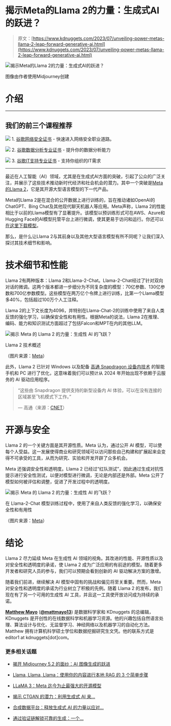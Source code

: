 # 揭示Meta的Llama 2的力量：生成式AI的跃进？

> 原文：[https://www.kdnuggets.com/2023/07/unveiling-power-metas-llama-2-leap-forward-generative-ai.html](https://www.kdnuggets.com/2023/07/unveiling-power-metas-llama-2-leap-forward-generative-ai.html)

![揭示Meta的Llama 2的力量：生成式AI的跃进？](../Images/9fb2ec446842418cda7f5ee1c30928b3.png)

图像由作者使用Midjourney创建

# 介绍

* * *

## 我们的前三个课程推荐

![](../Images/0244c01ba9267c002ef39d4907e0b8fb.png) 1\. [谷歌网络安全证书](https://www.kdnuggets.com/google-cybersecurity) - 快速进入网络安全职业道路。

![](../Images/e225c49c3c91745821c8c0368bf04711.png) 2\. [谷歌数据分析专业证书](https://www.kdnuggets.com/google-data-analytics) - 提升你的数据分析能力

![](../Images/0244c01ba9267c002ef39d4907e0b8fb.png) 3\. [谷歌IT支持专业证书](https://www.kdnuggets.com/google-itsupport) - 支持你组织的IT需求

* * *

最近在人工智能（AI）领域，尤其是在生成式AI方面的突破，引起了公众的广泛关注，并展示了这些技术推动新时代经济和社会机会的潜力。其中一个突破是[Meta的Llama 2](https://ai.meta.com/llama/)，它是其开源大型语言模型的下一代产品。

Meta的Llama 2是在混合的公开数据上进行训练的，旨在推动诸如OpenAI的ChatGPT、Bing Chat及其他现代聊天机器人等应用。Meta声称，Llama 2的性能相比于以前的Llama模型有了显著提升。该模型以预训练形式可在AWS、Azure和Hugging Face的AI模型托管平台上进行微调，使其更易于访问和运行。你还可以[在这里下载模型](https://ai.meta.com/resources/models-and-libraries/llama-downloads/)。

那么，是什么让Llama 2与其前身以及其他大型语言模型有所不同呢？让我们深入探讨其技术细节和影响。

# 技术细节和性能

Llama 2有两种版本：Llama 2和Llama-2-Chat。Llama-2-Chat经过了针对双向对话的微调。这两个版本都进一步细分为不同复杂度的模型：70亿参数、130亿参数和700亿参数模型。这些模型在两万亿个令牌上进行训练，比第一个Llama模型多40%，包括超过100万个人工注释。

Llama 2的上下文长度为4096，并特别在Llama-Chat-2的训练中使用了来自人类反馈的强化学习，以确保安全性和有用性。根据Meta的说法，Llama 2在推理、编码、能力和知识测试方面超过了包括Falcon和MPT在内的其他LLM。

![揭示 Meta 的 Llama 2 的力量：生成性 AI 的飞跃？](../Images/efa52708aabb29cb8efc3fca62429540.png)

Llama 2 技术概述

（图片来源：[Meta](https://ai.meta.com/llama/)）

此外，Llama 2 已针对 Windows 以及配备 [高通 Snapdragon 设备内技术](https://www.qualcomm.com/snapdragon) 的智能手机和 PC 进行了优化，这意味着我们可以预计从 2024 年开始出现不依赖于云服务的 AI 驱动应用程序。

> “这些由 Snapdragon 提供支持的新型设备内 AI 体验，可以在没有连接的区域甚至飞机模式下工作。”
> 
> — 高通（来源：[CNET](https://www.cnet.com/tech/meta-teams-up-with-microsoft-qualcomm-on-llama-2-ai-large-language-model/)）

# 开源与安全

Llama 2 的一个关键方面是其开源性质。Meta 认为，通过公开 AI 模型，可以使每个人受益。这一发展使得商业和研究领域可以访问那些自己构建和扩展起来会变得不可承受的工具，从而为研究、实验和开发开辟了众多机会。

Meta 还强调安全性和透明度。Llama 2 已经过“红队测试”，因此通过生成对抗性提示进行安全性测试，以便对模型进行微调，无论是内部还是外部。Meta 公开了模型如何被评估和调整，促进了开发过程中的透明度。

![揭示 Meta 的 Llama 2 的力量：生成性 AI 的飞跃？](../Images/78e4e874273f4ad8e9773b74a492cd97.png)

在 Llama-2-Chat 模型训练过程中，使用了来自人类反馈的强化学习，以确保安全性和有用性

（图片来源：[Meta](https://ai.meta.com/resources/models-and-libraries/llama/)）

# 结论

Llama 2 尽力延续 Meta 在生成性 AI 领域的视角。其改进的性能、开源性质以及对安全性和透明度的承诺，使 Llama 2 成为广泛应用的有前途的模型。随着更多开发者和研究人员的参与，我们可以预期会看到创新的 AI 驱动解决方案的激增。

随着我们前进，继续解决 AI 模型中固有的挑战和偏见将至关重要。然而，Meta 对安全性和透明度的承诺为行业树立了积极的先例。随着 Llama 2 的发布，我们现在有了另一个可用的生成性 AI 工具，并且这一工具使开放访问成为持续的承诺。

**[Matthew Mayo](https://www.linkedin.com/in/mattmayo13/)** ([**@mattmayo13**](https://twitter.com/mattmayo13)) 是数据科学家和 KDnuggets 的总编辑，KDnuggets 是开创性的在线数据科学和机器学习资源。他的兴趣包括自然语言处理、算法设计与优化、无监督学习、神经网络以及机器学习的自动化方法。Matthew 拥有计算机科学硕士学位和数据挖掘研究生文凭。他的联系方式是 editor1 at kdnuggets[dot]com。

### 更多相关话题

+   [揭开 Midjourney 5.2 的面纱：AI 图像生成的跃进](https://www.kdnuggets.com/2023/06/unveiling-midjourney-52-leap-forward.html)

+   [Llama, Llama, Llama：使用你的内容进行本地 RAG 的 3 个简单步骤](https://www.kdnuggets.com/3-simple-steps-to-local-rag-with-your-content)

+   [LLaMA 3：Meta 迄今为止最强大的开源模型](https://www.kdnuggets.com/llama-3-metas-most-powerful-open-source-model-yet)

+   [揭示 CTGAN 的潜力：利用生成式 AI 来…](https://www.kdnuggets.com/2023/04/unveiling-potential-ctgan-harnessing-generative-ai-synthetic-data.html)

+   [合成数据平台：释放生成式 AI 的力量以应对…](https://www.kdnuggets.com/2023/07/synthetic-data-platforms-unlocking-power-generative-ai-structured-data.html)

+   [通过验证链解锁可靠的生成：一个…](https://www.kdnuggets.com/unlocking-reliable-generations-through-chain-of-verification)
